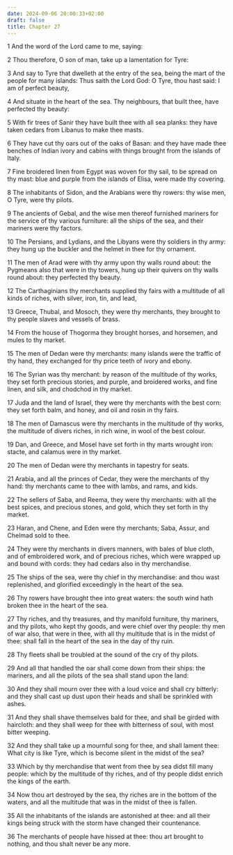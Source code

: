 ```yaml
---
date: 2024-09-06 20:00:33+02:00
draft: false
title: Chapter 27
---
```




1 And the word of the Lord came to me, saying:

2 Thou therefore, O son of man, take up a lamentation for Tyre:

3 And say to Tyre that dwelleth at the entry of the sea, being the mart of the people for many islands: Thus saith the Lord God: O Tyre, thou hast said: I am of perfect beauty,

4 And situate in the heart of the sea. Thy neighbours, that built thee, have perfected thy beauty:

5 With fir trees of Sanir they have built thee with all sea planks: they have taken cedars from Libanus to make thee masts.

6 They have cut thy oars out of the oaks of Basan: and they have made thee benches of Indian ivory and cabins with things brought from the islands of Italy.

7 Fine broidered linen from Egypt was woven for thy sail, to be spread on thy mast: blue and purple from the islands of Elisa, were made thy covering.

8 The inhabitants of Sidon, and the Arabians were thy rowers: thy wise men, O Tyre, were thy pilots.

9 The ancients of Gebal, and the wise men thereof furnished mariners for the service of thy various furniture: all the ships of the sea, and their mariners were thy factors.

10 The Persians, and Lydians, and the Libyans were thy soldiers in thy army: they hung up the buckler and the helmet in thee for thy ornament.

11 The men of Arad were with thy army upon thy walls round about: the Pygmeans also that were in thy towers, hung up their quivers on thy walls round about: they perfected thy beauty.

12 The Carthaginians thy merchants supplied thy fairs with a multitude of all kinds of riches, with silver, iron, tin, and lead,

13 Greece, Thubal, and Mosoch, they were thy merchants, they brought to thy people slaves and vessels of brass.

14 From the house of Thogorma they brought horses, and horsemen, and mules to thy market.

15 The men of Dedan were thy merchants: many islands were the traffic of thy hand, they exchanged for thy price teeth of ivory and ebony.

16 The Syrian was thy merchant: by reason of the multitude of thy works, they set forth precious stories, and purple, and broidered works, and fine linen, and silk, and chodchod in thy market.

17 Juda and the land of Israel, they were thy merchants with the best corn: they set forth balm, and honey, and oil and rosin in thy fairs.

18 The men of Damascus were thy merchants in the multitude of thy works, the multitude of divers riches, in rich wine, in wool of the best colour.

19 Dan, and Greece, and Mosel have set forth in thy marts wrought iron: stacte, and calamus were in thy market.

20 The men of Dedan were thy merchants in tapestry for seats.

21 Arabia, and all the princes of Cedar, they were the merchants of thy hand: thy merchants came to thee with lambs, and rams, and kids.

22 The sellers of Saba, and Reema, they were thy merchants: with all the best spices, and precious stones, and gold, which they set forth in thy market.

23 Haran, and Chene, and Eden were thy merchants; Saba, Assur, and Chelmad sold to thee.

24 They were thy merchants in divers manners, with bales of blue cloth, and of embroidered work, and of precious riches, which were wrapped up and bound with cords: they had cedars also in thy merchandise.

25 The ships of the sea, were thy chief in thy merchandise: and thou wast replenished, and glorified exceedingly in the heart of the sea.

26 Thy rowers have brought thee into great waters: the south wind hath broken thee in the heart of the sea.

27 Thy riches, and thy treasures, and thy manifold furniture, thy mariners, and thy pilots, who kept thy goods, and were chief over thy people: thy men of war also, that were in thee, with all thy multitude that is in the midst of thee: shall fall in the heart of the sea in the day of thy ruin.

28 Thy fleets shall be troubled at the sound of the cry of thy pilots.

29 And all that handled the oar shall come down from their ships: the mariners, and all the pilots of the sea shall stand upon the land:

30 And they shall mourn over thee with a loud voice and shall cry bitterly: and they shall cast up dust upon their heads and shall be sprinkled with ashes.

31 And they shall shave themselves bald for thee, and shall be girded with haircloth: and they shall weep for thee with bitterness of soul, with most bitter weeping.

32 And they shall take up a mournful song for thee, and shall lament thee: What city is like Tyre, which is become silent in the midst of the sea?

33 Which by thy merchandise that went from thee by sea didst fill many people: which by the multitude of thy riches, and of thy people didst enrich the kings of the earth.

34 Now thou art destroyed by the sea, thy riches are in the bottom of the waters, and all the multitude that was in the midst of thee is fallen.

35 All the inhabitants of the islands are astonished at thee: and all their kings being struck with the storm have changed their countenance.

36 The merchants of people have hissed at thee: thou art brought to nothing, and thou shalt never be any more.

